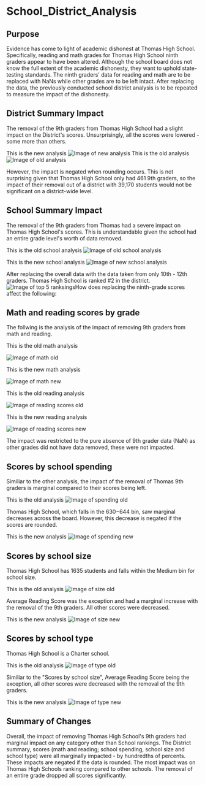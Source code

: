 # School_District_Analysis
## Purpose
Evidence has come to light of academic dishonest at Thomas High School.  Specifically, reading and math grades for Thomas High School ninth graders appear to have been altered. Although the school board does not know the full extent of the academic dishonesty, they want to uphold state-testing standards.  The ninth graders' data for reading and math are to be replaced with NaNs while other grades are to be left intact.  After replacing the data, the previously conducted school district analysis is to be repeated to measure the impact of the dishonesty.

## District Summary Impact
The removal of the 9th graders from Thomas High School had a slight impact on the District's scores.  Unsurprisingly, all the scores were lowered - some more than others.

This is the new analysis
![Image of new analysis](https://github.com/smulhern03-bootcamp/School_District_Analysis/blob/master/Distict%20Summary%20New.PNG)
This is the old analysis
![Image of old analysis](https://github.com/smulhern03-bootcamp/School_District_Analysis/blob/master/District%20Summary%20Old.PNG)

However, the impact is negated when rounding occurs.  This is not surprising given that Thomas High School only had 461 9th graders, so the impact of their removal out of a district with 39,170 students would not be significant on a district-wide level.

## School Summary Impact
The removal of the 9th graders from Thomas had a severe impact on Thomas High School's scores.  This is understandable given the school had an entire grade level's worth of data removed.

This is the old school analysis
![Image of old school analysis](https://github.com/smulhern03-bootcamp/School_District_Analysis/blob/master/Thomas%20High%20School%20old.PNG)

This is the new school analysis
![Image of new school analysis](https://github.com/smulhern03-bootcamp/School_District_Analysis/blob/master/Thomas%20High%20School%20new.PNG)

After replacing the overall data with the data taken from only 10th - 12th graders.  Thomas High School is ranked #2 in the district.
![Image of top 5 ranksings](https://github.com/smulhern03-bootcamp/School_District_Analysis/blob/master/Top%205.PNG)How does replacing the ninth-grade scores affect the following:

## Math and reading scores by grade
The follwing is the analysis of the impact of removing 9th graders from math and reading.

This is the old math analysis

![Image of math old](https://github.com/smulhern03-bootcamp/School_District_Analysis/blob/master/math%20scores%20by%20grade_old.PNG)

This is the new math analysis

![Image of math new](https://github.com/smulhern03-bootcamp/School_District_Analysis/blob/master/math%20scores%20by%20grade_new.PNG)

This is the old reading analysis

![Image of reading scores old](https://github.com/smulhern03-bootcamp/School_District_Analysis/blob/master/reading%20scores%20by%20grade_old.PNG)

This is the new reading analysis

![Image of reading scores new](https://github.com/smulhern03-bootcamp/School_District_Analysis/blob/master/reading%20scores%20by%20grade_.new.PNG)

The impact was restricted to the pure absence of 9th grader data (NaN) as other grades did not have data removed, these were not impacted.

## Scores by school spending
Similiar to the other analysis, the impact of the removal of Thomas 9th graders is marginal compared to their scores being left.

This is the old analysis
![Image of spending old](https://github.com/smulhern03-bootcamp/School_District_Analysis/blob/master/spending_old.PNG)

Thomas High School, which falls in the $630-$644 bin, saw marginal decreases across the board.  However, this decrease is negated if the scores are rounded.

This is the new analysis
![Image of spending new](https://github.com/smulhern03-bootcamp/School_District_Analysis/blob/master/Spending_new.PNG)

## Scores by school size
Thomas High School has 1635 students and falls within the Medium bin for school size.

This is the old analysis
![Image of size old](https://github.com/smulhern03-bootcamp/School_District_Analysis/blob/master/Size_old.PNG)

Average Reading Score was the exception and had a marginal increase with the removal of the 9th graders.  All other scores were decreased.

This is the new analysis
![Image of size new](https://github.com/smulhern03-bootcamp/School_District_Analysis/blob/master/Size_new.PNG)

## Scores by school type
Thomas High School is a Charter school.

This is the old analysis
![Image of type old](https://github.com/smulhern03-bootcamp/School_District_Analysis/blob/master/type_old.PNG)

Similiar to the "Scores by school size", Average Reading Score being the exception, all other scores were decreased with the removal of the 9th graders.

This is the new analysis
![Image of type new](https://github.com/smulhern03-bootcamp/School_District_Analysis/blob/master/type_new.PNG)

## Summary of Changes
Overall, the impact of removing Thomas High School's 9th graders had marginal impact on any category other than School rankings.  The District summary, scores (math and reading; school spending, school size and school type) were all marginally impacted - by hundredths of percents.  These impacts are negated if the data is rounded.  The most impact was on Thomas High Schools ranking compared to other schools.  The removal of an entire grade dropped all scores significantly.
